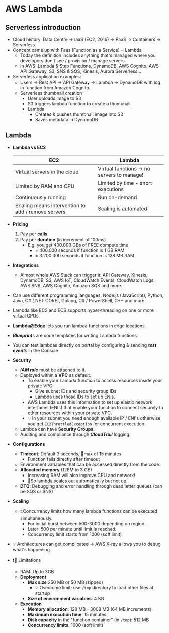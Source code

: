 # AWS Lambda

## Serverless introduction

- Cloud history: Data Centre => IaaS (EC2, 2016) => PaaS => Containers => Serverless
- Concept came up with Faas (Function as a Service) = Lambda
  - Today the definition includes anything that's managed where you developers don't see / provision / manage servers.
  - In AWS: Lambda & Step Functions, DynamoDB, AWS Cognito, AWS API Gateway, S3, SNS & SQS, Kinesis, Aurora Serverless...
- Serverless application examples:
  - Users *->* Rest API *->* API Gateway *->* Lambda *->* DynamoDB with log in function from Amazon Cognito.
  - Serverless thumbnail creation
    - User uploads image to S3
    - S3 triggers lambda function to create a thumbnail
    - Lambda
      - Creates & pushes thumbnail image into S3
      - Saves metadata in DynamoDB

## Lambda

- **Lambda vs EC2**

    | EC2 | Lambda |
    |-----|--------|
    | Virtual servers in the cloud  | Virtual functions -> no servers to manage! |
    | Limited by RAM and CPU | Limited by time - short executions |
    | Continuously running | Run on-demand |
    | Scaling means intervention to add / remove servers | Scaling is automated |

- **Pricing**
    1. Pay per **calls**.
    2. Pay per **duration** (in increment of 100ms)
         - E.g. you get 400.000 GBs of FREE compute time
           - = 400.000 seconds if function is 1 GB RAM
           - = 3.200.000 seconds if function is 128 MB RAM
- **Integrations**
  - Almost whole AWS Stack can trigger it: API Gateway, Kinesis, DynamoDB, S3, AWS IoT, CloudWatch Events, CloudWatch Logs, AWS SNS, AWS Cognito, Amazon SQS and more.
- Can use different programming languages: Node.js (JavaScript), Python, Java, C# (.NET CORE), Golang, C# / PowerShell, C++ and more.
- Lambda like EC2 and ECS supports hyper-threading on one or more virtual CPUs.
- **Lambda@Edge** lets you run lambda functions in edge locations.
- ***Blueprint***s are code templates for writing Lambda functions.
- You can test lambdas directly on portal by configuring & sending ***test event***s in the Console
- **Security**
  - ***IAM role*** must be attached to it.
  - Deployed within a **VPC** as default.
    - To enable your Lambda function to access resources inside your private VPC:
      - Give subnet IDs and security group IDs
      - Lambda uses those IDs to set up ENIs.
    - AWS Lambda uses this information to set up elastic network interfaces (ENIs) that enable your function to connect securely to other resources within your private VPC.
    - 💡 In your subnet you need enough available IP / ENI's otherwise you get `EC2ThrottledException` for concurrent execution.
  - Lambda can have **Security Groups**.
  - Auditing and compliance through ***CloudTrail*** logging.
- **Configurations**
  - **Timeout**: Default 3 seconds, 📝max of 15 minutes
    - Function fails directly after timeout
  - Environment variables that can be accessed directly from the code.
  - **Allocated memory** (128M to 3 GB)
    - Increasing RAM will also improve CPU and network!
    - 📝So lambda scales out automatically but not up.
  - **DTQ**: Debugging and error handling through dead letter queues (can be SQS or SNS)
- **Scaling**
  - ❗ Concurrency limits how many lambda functions can be executed simultaneously.
    - For initial burst between 500-3000 depending on region.
    - Later: 500 per minute until limit is reached.
    - Concurrency limit starts from 1000 (soft limit)
- 💡 Architectures can get complicated -> AWS X-ray allows you to debug what's happening.
- ❗📝 Limitations
  - RAM: Up to 3GB
  - **Deployment**
    - **Max size** 250 MB or 50 MB (zipped)
      - 💡 Overcome limit: use `/tmp` directory to load other files at startup
    - **Size of environment variables**: 4 KB
  - **Execution**
    - **Memory allocation**: 128 MB - 3008 MB (64 MB increments)
    - **Maximum execution time**: 15 minutes
    - **Disk capacity** in the "function container" (in `/tmp`): 512 MB
    - **Concurrency limits**: 1000 (soft limit)
